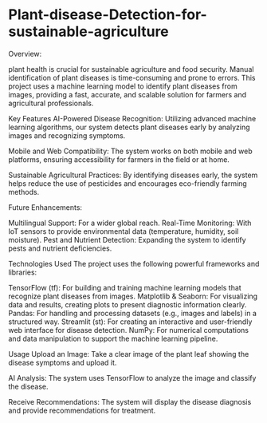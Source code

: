 # Plant-disease-Detection-for-sustainable-agriculture
Overview:

plant health is crucial for sustainable agriculture and food security. Manual identification of plant diseases is time-consuming and prone to errors. This project uses a machine learning model to identify plant diseases from images, providing a fast, accurate, and scalable solution for farmers and agricultural professionals.

Key Features
 AI-Powered Disease Recognition:
Utilizing advanced machine learning algorithms, our system detects plant diseases early by analyzing images and recognizing symptoms.

Mobile and Web Compatibility:
The system works on both mobile and web platforms, ensuring accessibility for farmers in the field or at home.

 Sustainable Agricultural Practices:
By identifying diseases early, the system helps reduce the use of pesticides and encourages eco-friendly farming methods.

Future Enhancements:

Multilingual Support: For a wider global reach.
Real-Time Monitoring: With IoT sensors to provide environmental data (temperature, humidity, soil moisture).
Pest and Nutrient Detection: Expanding the system to identify pests and nutrient deficiencies.

Technologies Used
The project uses the following powerful frameworks and libraries:

TensorFlow (tf): For building and training machine learning models that recognize plant diseases from images.
Matplotlib & Seaborn: For visualizing data and results, creating plots to present diagnostic information clearly.
Pandas: For handling and processing datasets (e.g., images and labels) in a structured way.
Streamlit (st): For creating an interactive and user-friendly web interface for disease detection.
NumPy: For numerical computations and data manipulation to support the machine learning pipeline.

Usage
Upload an Image:
Take a clear image of the plant leaf showing the disease symptoms and upload it.

AI Analysis:
The system uses TensorFlow to analyze the image and classify the disease.

Receive Recommendations:
The system will display the disease diagnosis and provide recommendations for treatment.
